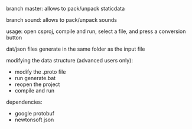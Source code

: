 branch master: allows to pack/unpack staticdata

branch sound: allows to pack/unpack sounds

usage: open csproj, compile and run, select a file, and press a conversion button

dat/json files generate in the same folder as the input file

modifying the data structure (advanced users only):
- modify the .proto file
- run generate.bat
- reopen the project
- compile and run

dependencies:
- google protobuf
- newtonsoft json
